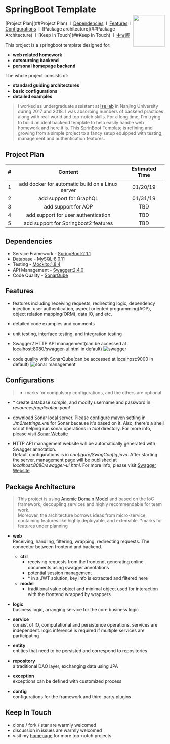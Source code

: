 # SpringBoot Template <img style="float:right;width:100px;padding-top:35px" src="https://img.shields.io/npm/l/vux.svg?style=flat-square" alt="">

[Project Plan](##Project Plan)&nbsp;&nbsp;l&nbsp; 
[Dependencies](##Dependencies)&nbsp;&nbsp;l&nbsp; 
[Features](##Features)&nbsp;&nbsp;l&nbsp; 
[Configurations](##Configurations)&nbsp;&nbsp;l&nbsp; 
[Package architecture](##Package Architecture)&nbsp;&nbsp;l&nbsp; 
[Keep In Touch](##Keep In Touch)&nbsp;&nbsp;l&nbsp; 
[中文版](README-ZH.md) 

This project is a springboot template designed for: 
- **web related homework** 
- **outsourcing backend**
- **personal homepage backend**

The whole project consists of:
- **standard guiding architectures**
- **basic configurations**
- **detailed examples**

> I worked as undergraduate assistant at [ise lab](http://www.iselab.cn/) in Nanjing University during 2017 and 2018.
I was absorbing numbers of backend practices along with real-world and top-notch skills.
For a long time, I'm trying to build an ideal backend template to help easily handle web homework and here it is.
This SprinBoot Template is refining and growing from a simple project to a fancy setup equipped with testing, 
management and authentication features. 

## Project Plan
| #   |                      Content                     | Estimated Time |
|:---:|:------------------------------------------------:|:--------------:|
| 1   | add docker for automatic build on a Linux server |    01/20/19    |
| 2   |              add support for GraphQL             |    01/31/19    |
| 3   |                add support for AOP               |       TBD      |
| 4   |        add support for user authentication       |       TBD      |
| 5   |       add support for Springboot2 features       |       TBD      |

## Dependencies
- Service Framework - [SpringBoot:2.1.1](http://projects.spring.io/spring-boot/)
- Database - [MySQL:8.0.11](https://www.mysql.com/)
- Testing - [Mockito:1.8.4](http://site.mockito.org/)
- API Management - [Swagger:2.4.0](http://swagger.io/)
- Code Quality - [SonarQube](https://www.sonarqube.org/)

## Features
- features including receiving requests, redirecting logic, dependency injection, user authentication, aspect oriented programming(AOP),
 object relation mapping(ORM), data IO, and etc. 
- detailed code examples and comments
- unit testing, interface testing, and integration testing

- Swagger2 HTTP API management(can be accessed at localhost:8080/swagger-ui.html in default)
![swagger](http://mooctest.oss-cn-shanghai.aliyuncs.com/resources/springboot-tmpl/swagger.png)

- code quality with SonarQube(can be accessed at localhost:9000 in default)
![sonar management](http://mooctest.oss-cn-shanghai.aliyuncs.com/resources/springboot-tmpl/sonar-management.png)

## Configurations
> * marks for compulsory configurations, and the others are optional

- \* create database *sample*, and modify username and password in *resources/application.yaml*

- download Sonar local server. Please configure maven setting in *./m2/settings.xml* for Sonar because it's based 
on it. Also, there's a shell script helping run sonar operations in *tool* directory. 
For more info, please visit [Sonar Website](https://www.sonarqube.org/)

- HTTP API management website will be automatically generated with Swagger annotation.  
Default configurations is in *configure/SwagConfig.java*. After starting the server, management page will be published
at *localhost:8080/swagger-ui.html*. For more info, please visit [Swagger Website](http://swagger.io/) 

## Package Architecture
> This project is using [Anemic Domain Model](https://martinfowler.com/bliki/AnemicDomainModel.html) and based on the IoC framework, 
decoupling services and highly recommendable for team work.\
Moreover, the architecture borrows ideas from micro-service, containing features like highly deployable, and extensible.
*marks for features under planning

- **web** \
    Receiving, handling, filtering, wrapping, redirecting requests. The connector between frontend and backend.
    - **ctrl**
        - receiving requests from the frontend, generating online documents using swagger annotations
        - potential session management
        - \* in a JWT solution, key info is extracted and filtered here
    - **model**
        - traditional value object and minimal object used for interaction with the frontend wrapped by wrappers
     
- **logic**\
    business logic, arranging service for the core business logic

- **service**\
    consist of IO, computational and persistence operations.
    services are independent.
    logic inference is required if multiple services are participating

- **entity**\
    entities that need to be persisted and correspond to repositories
    
- **repository**\
    a traditional DAO layer, exchanging data using JPA
    
- **exception**\
    exceptions can be defined with customized process
    
- **config**\
    configurations for the framework and third-party plugins

## Keep In Touch
- clone / fork / star are warmly welcomed
- discussion in issues are warmly welcomed
- visit my [homepage](https://www.alan-zhufengxu.com) for more top-notch projects